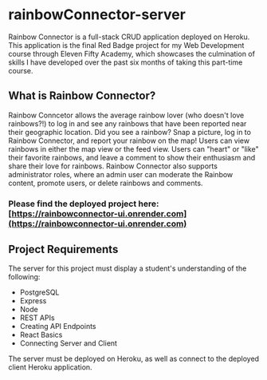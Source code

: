 # rainbowConnector-server

Rainbow Connector is a full-stack CRUD application deployed on Heroku. This application is the final Red Badge project for my Web Development course through Eleven Fifty Academy, which showcases the culmination of skills I have developed over the past six months of taking this part-time course.

## What is Rainbow Connector?
Rainbow Conncetor allows the average rainbow lover (who doesn't love rainbows?!) to log in and see any rainbows that have been reported near their geographic location. Did you see a rainbow? Snap a picture, log in to Rainbow Connector, and report your rainbow on the map! Users can view rainbows in either the map view or the feed view. Users can "heart" or "like" their favorite rainbows, and leave a comment to show their enthusiasm and share their love for rainbows. Rainbow Connector also supports administrator roles, where an admin user can moderate the Rainbow content, promote users, or delete rainbows and comments.

### Please find the deployed project here: [https://rainbowconnector-ui.onrender.com](https://rainbowconnector-ui.onrender.com)

## Project Requirements
The server for this project must display a student's understanding of the following:
- PostgreSQL
- Express
- Node
- REST APIs
- Creating API Endpoints
- React Basics
- Connecting Server and Client

The server must be deployed on Heroku, as well as connect to the deployed client Heroku application.
